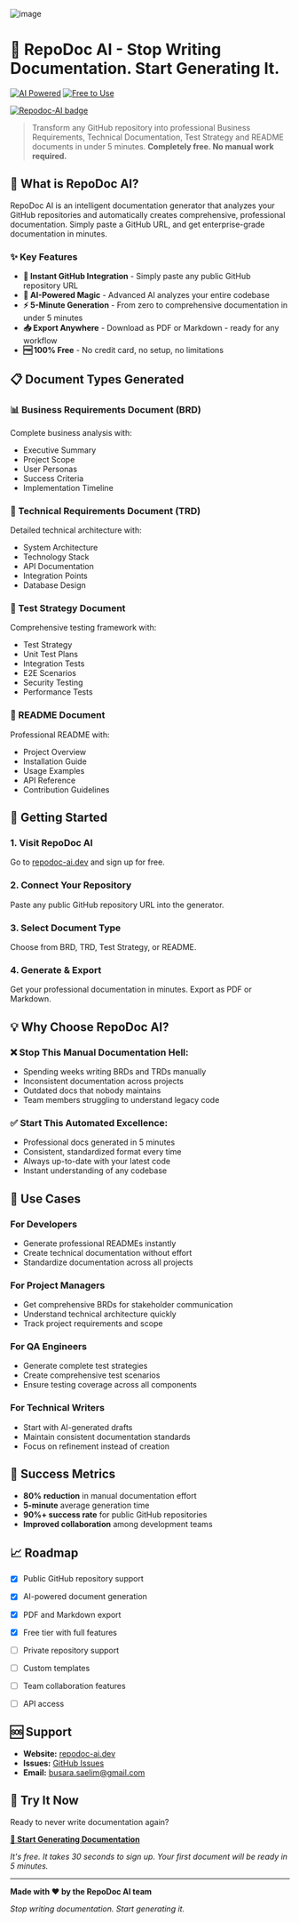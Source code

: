 ![image](https://repodoc-ai.dev/logo.png)


# 🚀 RepoDoc AI - Stop Writing Documentation. Start Generating It.

[![AI Powered](https://img.shields.io/badge/AI-Powered-blue.svg)](https://repodoc-ai.dev)
[![Free to Use](https://img.shields.io/badge/Free-100%25-green.svg)](https://repodoc-ai.dev/signup)

<a href='https://www.saashub.com/repodoc-ai?utm_source=badge&utm_campaign=badge&utm_content=repodoc-ai&badge_variant=color&badge_kind=approved' target='_blank'><img src="https://cdn-b.saashub.com/img/badges/approved-color.png?v=1" alt="Repodoc-AI badge" style="max-width: 150px;"/></a>

> Transform any GitHub repository into professional Business Requirements, Technical Documentation, Test Strategy and README documents in under 5 minutes. **Completely free. No manual work required.**

## 🎯 What is RepoDoc AI?

RepoDoc AI is an intelligent documentation generator that analyzes your GitHub repositories and automatically creates comprehensive, professional documentation. Simply paste a GitHub URL, and get enterprise-grade documentation in minutes.

### ✨ Key Features

- **🔗 Instant GitHub Integration** - Simply paste any public GitHub repository URL
- **🤖 AI-Powered Magic** - Advanced AI analyzes your entire codebase
- **⚡ 5-Minute Generation** - From zero to comprehensive documentation in under 5 minutes
- **📥 Export Anywhere** - Download as PDF or Markdown - ready for any workflow
- **🆓 100% Free** - No credit card, no setup, no limitations

## 📋 Document Types Generated

### 📊 Business Requirements Document (BRD)
Complete business analysis with:
- Executive Summary
- Project Scope
- User Personas
- Success Criteria
- Implementation Timeline

### 🔧 Technical Requirements Document (TRD)
Detailed technical architecture with:
- System Architecture
- Technology Stack
- API Documentation
- Integration Points
- Database Design

### 🧪 Test Strategy Document
Comprehensive testing framework with:
- Test Strategy
- Unit Test Plans
- Integration Tests
- E2E Scenarios
- Security Testing
- Performance Tests

### 📖 README Document
Professional README with:
- Project Overview
- Installation Guide
- Usage Examples
- API Reference
- Contribution Guidelines

## 🚀 Getting Started

### 1. Visit RepoDoc AI
Go to [repodoc-ai.dev](https://repodoc-ai.dev) and sign up for free.

### 2. Connect Your Repository
Paste any public GitHub repository URL into the generator.

### 3. Select Document Type
Choose from BRD, TRD, Test Strategy, or README.

### 4. Generate & Export
Get your professional documentation in minutes. Export as PDF or Markdown.

## 💡 Why Choose RepoDoc AI?

### ❌ Stop This Manual Documentation Hell:
- Spending weeks writing BRDs and TRDs manually
- Inconsistent documentation across projects
- Outdated docs that nobody maintains
- Team members struggling to understand legacy code

### ✅ Start This Automated Excellence:
- Professional docs generated in 5 minutes
- Consistent, standardized format every time
- Always up-to-date with your latest code
- Instant understanding of any codebase

## 🎯 Use Cases

### For Developers
- Generate professional READMEs instantly
- Create technical documentation without effort
- Standardize documentation across all projects

### For Project Managers
- Get comprehensive BRDs for stakeholder communication
- Understand technical architecture quickly
- Track project requirements and scope

### For QA Engineers
- Generate complete test strategies
- Create comprehensive test scenarios
- Ensure testing coverage across all components

### For Technical Writers
- Start with AI-generated drafts
- Maintain consistent documentation standards
- Focus on refinement instead of creation

## 🌟 Success Metrics

- **80% reduction** in manual documentation effort
- **5-minute** average generation time
- **90%+ success rate** for public GitHub repositories
- **Improved collaboration** among development teams

## 📈 Roadmap

- [x] Public GitHub repository support
- [x] AI-powered document generation
- [x] PDF and Markdown export
- [x] Free tier with full features
- [ ] Private repository support
- [ ] Custom templates
- [ ] Team collaboration features
- [ ] API access


## 🆘 Support

- **Website:** [repodoc-ai.dev](https://repodoc-ai.dev)
- **Issues:** [GitHub Issues](https://github.com/repodoc-ai/repodoc-ai/issues)
- **Email:** busara.saelim@gmail.com

## 🎉 Try It Now

Ready to never write documentation again?

**[🚀 Start Generating Documentation](https://repodoc-ai.dev/signup)**

*It's free. It takes 30 seconds to sign up. Your first document will be ready in 5 minutes.*

---

**Made with ❤️ by the RepoDoc AI team**

*Stop writing documentation. Start generating it.*
